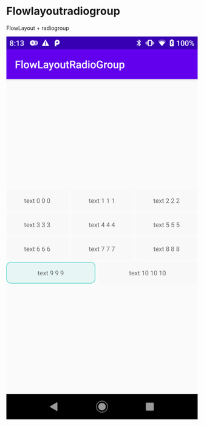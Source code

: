 # Flowlayoutradiogroup

FlowLayout + radiogroup 

![image](https://github.com/happySteveQi/Flowlayoutradiogroup/blob/main/screenshot/1602591258677_78673A8A-6826-4b72-BD58-5FA44A9141FB.png)
